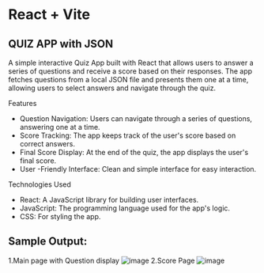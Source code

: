 # React + Vite

QUIZ APP with JSON 
------------------
A simple interactive Quiz App built with React that allows users to answer a series of questions and receive a score based on their responses. The app fetches questions from a local JSON file and presents them one at a time, allowing users to select answers and navigate through the quiz.

Features

- Question Navigation: Users can navigate through a series of questions, answering one at a time.
- Score Tracking: The app keeps track of the user's score based on correct answers.
- Final Score Display: At the end of the quiz, the app displays the user's final score.
- User -Friendly Interface: Clean and simple interface for easy interaction.

Technologies Used

- React: A JavaScript library for building user interfaces.
- JavaScript: The programming language used for the app's logic.
- CSS: For styling the app.



Sample Output:
---------------
1.Main page with Question display
![image](https://github.com/user-attachments/assets/bae7c4a9-a98b-41ce-b025-9f8651cbb4d7)
2.Score Page 
![image](https://github.com/user-attachments/assets/015d42d4-2ada-4e95-989c-e38d425e3ed7)
